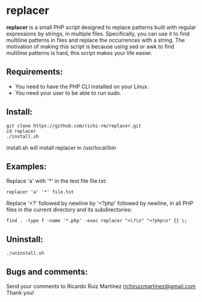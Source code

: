 # **replacer**
**replacer** is a small PHP script designed to replace patterns built with regular expressions by strings, in multiple files. Specifically, you can use it to find multiline patterns in files and replace the occurrences with a string. The motivation of making this script is because using sed or awk to find multiline patterns is hard, this script makes your life easier.
## Requirements:
- You need to have the PHP CLI installed on your Linux.
- You need your user to be able to run sudo.
## Install:
```
git clone https://github.com/richi-rm/replacer.git
cd replacer
./install.sh
```
install.sh will install replacer in /usr/local/bin
## Examples:
Replace 'a' with '*' in the text file file.txt:
```
replacer 'a' '*' file.txt
```
Replace '<?' followed by newline by '<?php' followed by newline, in all PHP files in the current directory and its subdirectories:
```
find . -type f -name '*.php' -exec replacer "<\?\n" "<?php\n" {} \;
```
## Uninstall:
```
./uninstall.sh
```
## Bugs and comments:
Send your comments to Ricardo Ruiz Martínez <richiruizmartinez@gmail.com>
Thank you!
